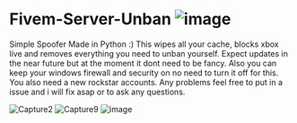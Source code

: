 # Fivem-Server-Unban                                              ![image](https://user-images.githubusercontent.com/116701630/198017571-2b5e803e-a037-4547-8796-50d45ec2a835.png)

Simple Spoofer Made in Python :) This wipes all your cache, blocks xbox live and removes everything you need to unban yourself.
Expect updates in the near future but at the moment it dont need to be fancy.
Also you can keep your windows firewall and security on no need to turn it off for this.
You also need a new rockstar accounts.
Any problems feel free to put in a issue and i will fix asap or to ask any questions.

![Capture2](https://user-images.githubusercontent.com/116701630/198207647-f7ec62e7-e694-4ea1-bacb-5c58f6061948.PNG)
![Capture9](https://user-images.githubusercontent.com/116701630/198208733-cf4b3441-54ad-4dd3-a273-daf39ddb71bc.PNG)
![image](https://user-images.githubusercontent.com/116701630/198018181-5a976f72-2158-4310-9c98-a8f32a7c8273.png)


